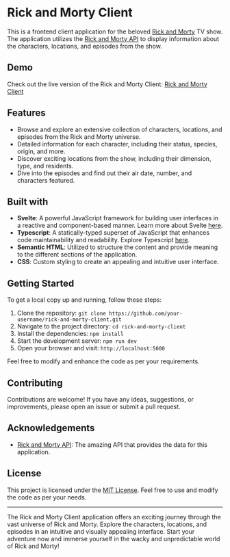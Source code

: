 # Rick and Morty Client

This is a frontend client application for the beloved [Rick and Morty](https://www.adultswim.com/videos/rick-and-morty) TV show. The application utilizes the [Rick and Morty API](https://rickandmortyapi.com/) to display information about the characters, locations, and episodes from the show.

## Demo

Check out the live version of the Rick and Morty Client: [Rick and Morty Client](https://nathanmartinez.github.io/rick-and-morty-svelte/)

## Features

- Browse and explore an extensive collection of characters, locations, and episodes from the Rick and Morty universe.
- Detailed information for each character, including their status, species, origin, and more.
- Discover exciting locations from the show, including their dimension, type, and residents.
- Dive into the episodes and find out their air date, number, and characters featured.

## Built with

- **Svelte**: A powerful JavaScript framework for building user interfaces in a reactive and component-based manner. Learn more about Svelte [here](https://svelte.dev/).
- **Typescript**: A statically-typed superset of JavaScript that enhances code maintainability and readability. Explore Typescript [here](https://www.typescriptlang.org/).
- **Semantic HTML**: Utilized to structure the content and provide meaning to the different sections of the application.
- **CSS**: Custom styling to create an appealing and intuitive user interface.

## Getting Started

To get a local copy up and running, follow these steps:

1. Clone the repository: `git clone https://github.com/your-username/rick-and-morty-client.git`
2. Navigate to the project directory: `cd rick-and-morty-client`
3. Install the dependencies: `npm install`
4. Start the development server: `npm run dev`
5. Open your browser and visit: `http://localhost:5000`

Feel free to modify and enhance the code as per your requirements.

## Contributing

Contributions are welcome! If you have any ideas, suggestions, or improvements, please open an issue or submit a pull request.

## Acknowledgements

- [Rick and Morty API](https://rickandmortyapi.com/): The amazing API that provides the data for this application.

## License

This project is licensed under the [MIT License](LICENSE). Feel free to use and modify the code as per your needs.

---

The Rick and Morty Client application offers an exciting journey through the vast universe of Rick and Morty. Explore the characters, locations, and episodes in an intuitive and visually appealing interface. Start your adventure now and immerse yourself in the wacky and unpredictable world of Rick and Morty!
